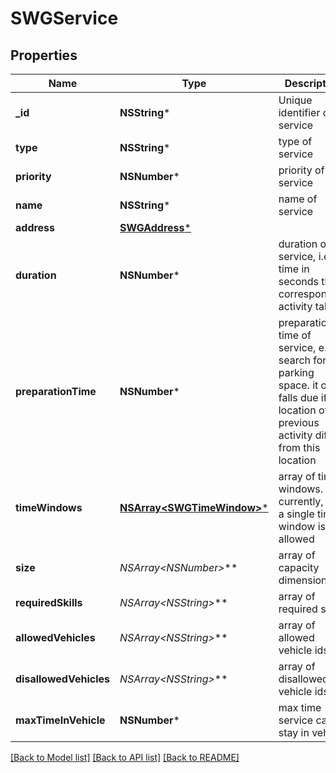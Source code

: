 # SWGService

## Properties
Name | Type | Description | Notes
------------ | ------------- | ------------- | -------------
**_id** | **NSString*** | Unique identifier of service | [optional] 
**type** | **NSString*** | type of service | [optional] 
**priority** | **NSNumber*** | priority of service | [optional] 
**name** | **NSString*** | name of service | [optional] 
**address** | [**SWGAddress***](SWGAddress.md) |  | [optional] 
**duration** | **NSNumber*** | duration of service, i.e. time in seconds the corresponding activity takes | [optional] 
**preparationTime** | **NSNumber*** | preparation time of service, e.g. search for a parking space. it only falls due if the location of previous activity differs from this location | [optional] 
**timeWindows** | [**NSArray&lt;SWGTimeWindow&gt;***](SWGTimeWindow.md) | array of time windows. currently, only a single time window is allowed | [optional] 
**size** | **NSArray&lt;NSNumber*&gt;*** | array of capacity dimensions | [optional] 
**requiredSkills** | **NSArray&lt;NSString*&gt;*** | array of required skills | [optional] 
**allowedVehicles** | **NSArray&lt;NSString*&gt;*** | array of allowed vehicle ids | [optional] 
**disallowedVehicles** | **NSArray&lt;NSString*&gt;*** | array of disallowed vehicle ids | [optional] 
**maxTimeInVehicle** | **NSNumber*** | max time service can stay in vehicle | [optional] 

[[Back to Model list]](../README.md#documentation-for-models) [[Back to API list]](../README.md#documentation-for-api-endpoints) [[Back to README]](../README.md)


